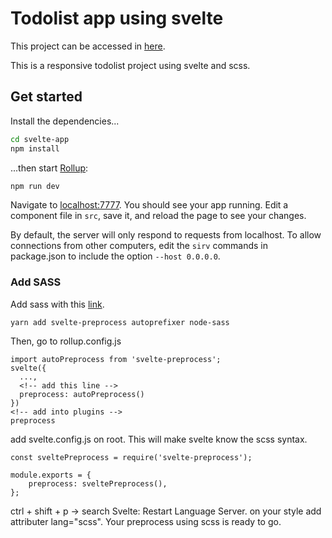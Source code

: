 # Todolist app using svelte

This project can be accessed in [here](https://nandazman.github.io/svelte-todo/).

This is a responsive todolist project using svelte and scss.

## Get started

Install the dependencies...

```bash
cd svelte-app
npm install
```

...then start [Rollup](https://rollupjs.org):

```bash
npm run dev
```

Navigate to [localhost:7777](http://localhost:7777). You should see your app running. Edit a component file in `src`, save it, and reload the page to see your changes.

By default, the server will only respond to requests from localhost. To allow connections from other computers, edit the `sirv` commands in package.json to include the option `--host 0.0.0.0`.

### Add SASS
Add sass with this [link](https://daveceddia.com/svelte-with-sass-in-vscode/).
```
yarn add svelte-preprocess autoprefixer node-sass
```

Then, go to rollup.config.js

```
import autoPreprocess from 'svelte-preprocess';
svelte({
  ...,
  <!-- add this line -->
  preprocess: autoPreprocess()
})
<!-- add into plugins -->
preprocess
```

add svelte.config.js on root. This will make svelte know the scss syntax.

```
const sveltePreprocess = require('svelte-preprocess');

module.exports = {
    preprocess: sveltePreprocess(),
};
```

ctrl + shift + p -> search Svelte: Restart Language Server.
on your style add attributer lang="scss".
Your preprocess using scss is ready to go.
